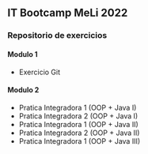 ## IT Bootcamp MeLi 2022

### Repositorio de exercicios

#### Modulo 1
- Exercicio Git

#### Modulo 2
- Pratica Integradora 1 (OOP + Java I)
- Pratica Integradora 2 (OOP + Java I)
- Pratica Integradora 1 (OOP + Java II)
- Pratica Integradora 2 (OOP + Java II)
- Pratica Integradora 1 (OOP + Java III)
